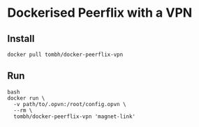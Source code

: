 # Dockerised Peerflix with a VPN

## Install
`docker pull tombh/docker-peerflix-vpn`

## Run

```
bash
docker run \
  -v path/to/.opvn:/root/config.opvn \
  --rm \
  tombh/docker-peerflix-vpn 'magnet-link'
```
